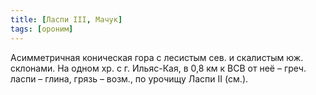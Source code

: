 ```yaml
---
title: [Ласпи III, Мачук]
tags: [ороним]
---
```


Асимметричная коническая гора с лесистым сев. и скалистым юж. склонами. На одном
хр. с г. Ильяс-Кая, в 0,8 км к ВСВ от неё – греч. ласпи – глина, грязь – возм.,
по урочищу Ласпи II (см.).
